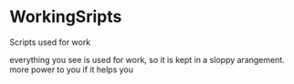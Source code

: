 # WorkingSripts
Scripts used for work

everything you see is used for work, so it is kept in a sloppy arangement. more power to you if it helps you
